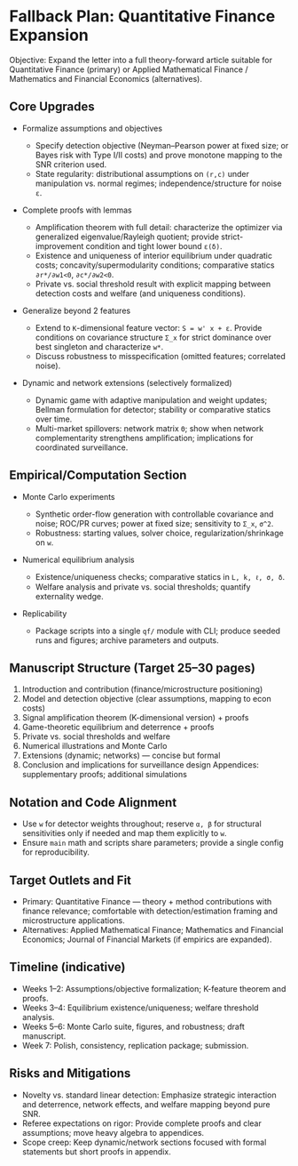 # Fallback Plan: Quantitative Finance Expansion

Objective: Expand the letter into a full theory-forward article suitable for Quantitative Finance (primary) or Applied Mathematical Finance / Mathematics and Financial Economics (alternatives).

## Core Upgrades

- Formalize assumptions and objectives
  - Specify detection objective (Neyman–Pearson power at fixed size; or Bayes risk with Type I/II costs) and prove monotone mapping to the SNR criterion used.
  - State regularity: distributional assumptions on `(r,c)` under manipulation vs. normal regimes; independence/structure for noise `ε`.

- Complete proofs with lemmas
  - Amplification theorem with full detail: characterize the optimizer via generalized eigenvalue/Rayleigh quotient; provide strict-improvement condition and tight lower bound `ε(δ)`.
  - Existence and uniqueness of interior equilibrium under quadratic costs; concavity/supermodularity conditions; comparative statics `∂r*/∂w1<0`, `∂c*/∂w2<0`.
  - Private vs. social threshold result with explicit mapping between detection costs and welfare (and uniqueness conditions).

- Generalize beyond 2 features
  - Extend to `K`-dimensional feature vector: `S = w' x + ε`. Provide conditions on covariance structure `Σ_x` for strict dominance over best singleton and characterize `w*`.
  - Discuss robustness to misspecification (omitted features; correlated noise).

- Dynamic and network extensions (selectively formalized)
  - Dynamic game with adaptive manipulation and weight updates; Bellman formulation for detector; stability or comparative statics over time.
  - Multi-market spillovers: network matrix `Θ`; show when network complementarity strengthens amplification; implications for coordinated surveillance.

## Empirical/Computation Section

- Monte Carlo experiments
  - Synthetic order-flow generation with controllable covariance and noise; ROC/PR curves; power at fixed size; sensitivity to `Σ_x`, `σ^2`.
  - Robustness: starting values, solver choice, regularization/shrinkage on `w`.

- Numerical equilibrium analysis
  - Existence/uniqueness checks; comparative statics in `L, k, ℓ, σ, δ`.
  - Welfare analysis and private vs. social thresholds; quantify externality wedge.

- Replicability
  - Package scripts into a single `qf/` module with CLI; produce seeded runs and figures; archive parameters and outputs.

## Manuscript Structure (Target 25–30 pages)

1. Introduction and contribution (finance/microstructure positioning)
2. Model and detection objective (clear assumptions, mapping to econ costs)
3. Signal amplification theorem (K-dimensional version) + proofs
4. Game-theoretic equilibrium and deterrence + proofs
5. Private vs. social thresholds and welfare
6. Numerical illustrations and Monte Carlo
7. Extensions (dynamic; networks) — concise but formal
8. Conclusion and implications for surveillance design
Appendices: supplementary proofs; additional simulations

## Notation and Code Alignment

- Use `w` for detector weights throughout; reserve `α, β` for structural sensitivities only if needed and map them explicitly to `w`.
- Ensure `main` math and scripts share parameters; provide a single config for reproducibility.

## Target Outlets and Fit

- Primary: Quantitative Finance — theory + method contributions with finance relevance; comfortable with detection/estimation framing and microstructure applications.
- Alternatives: Applied Mathematical Finance; Mathematics and Financial Economics; Journal of Financial Markets (if empirics are expanded).

## Timeline (indicative)

- Weeks 1–2: Assumptions/objective formalization; K-feature theorem and proofs.
- Weeks 3–4: Equilibrium existence/uniqueness; welfare threshold analysis.
- Weeks 5–6: Monte Carlo suite, figures, and robustness; draft manuscript.
- Week 7: Polish, consistency, replication package; submission.

## Risks and Mitigations

- Novelty vs. standard linear detection: Emphasize strategic interaction and deterrence, network effects, and welfare mapping beyond pure SNR.
- Referee expectations on rigor: Provide complete proofs and clear assumptions; move heavy algebra to appendices.
- Scope creep: Keep dynamic/network sections focused with formal statements but short proofs in appendix.


